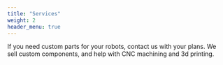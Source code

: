 ```yaml
---
title: "Services"
weight: 2
header_menu: true
---
```


If you need custom parts for your robots, contact us with your plans.
We sell custom components, and help with CNC machining and 3d printing.


